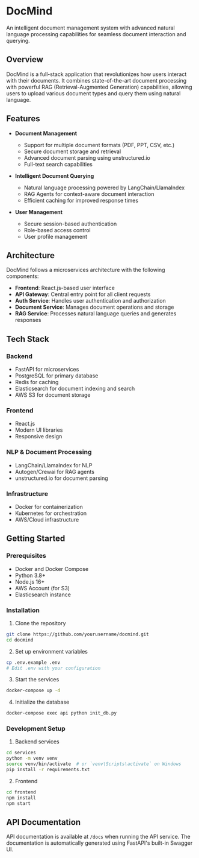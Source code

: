 # DocMind

An intelligent document management system with advanced natural language processing capabilities for seamless document interaction and querying.

## Overview

DocMind is a full-stack application that revolutionizes how users interact with their documents. It combines state-of-the-art document processing with powerful RAG (Retrieval-Augmented Generation) capabilities, allowing users to upload various document types and query them using natural language.

## Features

- **Document Management**

  - Support for multiple document formats (PDF, PPT, CSV, etc.)
  - Secure document storage and retrieval
  - Advanced document parsing using unstructured.io
  - Full-text search capabilities

- **Intelligent Document Querying**

  - Natural language processing powered by LangChain/LlamaIndex
  - RAG Agents for context-aware document interaction
  - Efficient caching for improved response times

- **User Management**
  - Secure session-based authentication
  - Role-based access control
  - User profile management

## Architecture

DocMind follows a microservices architecture with the following components:

- **Frontend**: React.js-based user interface
- **API Gateway**: Central entry point for all client requests
- **Auth Service**: Handles user authentication and authorization
- **Document Service**: Manages document operations and storage
- **RAG Service**: Processes natural language queries and generates responses

## Tech Stack

### Backend

- FastAPI for microservices
- PostgreSQL for primary database
- Redis for caching
- Elasticsearch for document indexing and search
- AWS S3 for document storage

### Frontend

- React.js
- Modern UI libraries
- Responsive design

### NLP & Document Processing

- LangChain/LlamaIndex for NLP
- Autogen/Crewai for RAG agents
- unstructured.io for document parsing

### Infrastructure

- Docker for containerization
- Kubernetes for orchestration
- AWS/Cloud infrastructure

## Getting Started

### Prerequisites

- Docker and Docker Compose
- Python 3.8+
- Node.js 16+
- AWS Account (for S3)
- Elasticsearch instance

### Installation

1. Clone the repository

```bash
git clone https://github.com/yourusername/docmind.git
cd docmind
```

2. Set up environment variables

```bash
cp .env.example .env
# Edit .env with your configuration
```

3. Start the services

```bash
docker-compose up -d
```

4. Initialize the database

```bash
docker-compose exec api python init_db.py
```

### Development Setup

1. Backend services

```bash
cd services
python -m venv venv
source venv/bin/activate  # or `venv\Scripts\activate` on Windows
pip install -r requirements.txt
```

2. Frontend

```bash
cd frontend
npm install
npm start
```

## API Documentation

API documentation is available at `/docs` when running the API service. The documentation is automatically generated using FastAPI's built-in Swagger UI.
